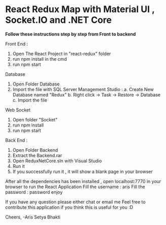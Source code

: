 # React Redux Map with Material UI , Socket.IO and .NET Core

<strong>Follow these instructions step by step from Front to backend</strong> <br>

Front End :
1. Open The React Project in "react-redux" folder
2. run npm install in the cmd
3. run npm start 

Database
1. Open Folder Database
2. Import the file with SQL Server Management Studio :
	a. Create New Database named "Redux"
	b. Right click -> Task -> Restore -> Database
	c. Import the file

Web Socket 
1. Open folder "Socket"
2. run npm install
3. run npm start
	
Back End :
1. Open Folder Backend
2. Extract the Backend.rar
3. Open ReduxNetCore.sln with Visual Studio
4. Run it
5. If you successfully run it , it will show a blank page in your browser


After all the dependencies has been installed , open localhost:7770 in your browser to run the React Application
Fill the username : aris
Fill the password : password
enjoy


If you have any question please either chat or email me 
Feel free to contribute this application if you think this is useful for you :D

Cheers,
	-Aris Setya Bhakti

